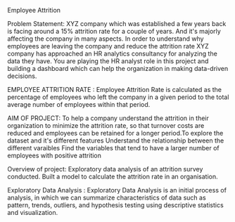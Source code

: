 Employee Attrition


Problem Statement:
XYZ company which was established a few years back is facing around a 15% attrition rate for
a couple of years. And it's majorly affecting the company in many aspects. In order to
understand why employees are leaving the company and reduce the attrition rate XYZ
company has approached an HR analytics consultancy for analyzing the data they have. You
are playing the HR analyst role in this project and building a dashboard which can help the
organization in making data-driven decisions.


EMPLOYEE ATTRITION RATE : Employee Attrition Rate is calculated as the percentage of employees who left the company in a given period to the total average number of employees within that period.

AIM OF PROJECT: To help a company understand the attrition in their organization to minimize the attrition rate, so that turnover costs are reduced and employees can be retained for a longer period.To explore the dataset and it's different features Understand the relationship between the different varaibles Find the variables that tend to have a larger number of employees with positive attrition

Overview of project: Exploratory data analysis of an attrition survey conducted. Built a model to calculate the attrition rate in an organisation.

Exploratory Data Analysis : Exploratory Data Analysis is an initial process of analysis, in which we can summarize characteristics of data such as pattern, trends, outliers, and hypothesis testing using descriptive statistics and visualization.
